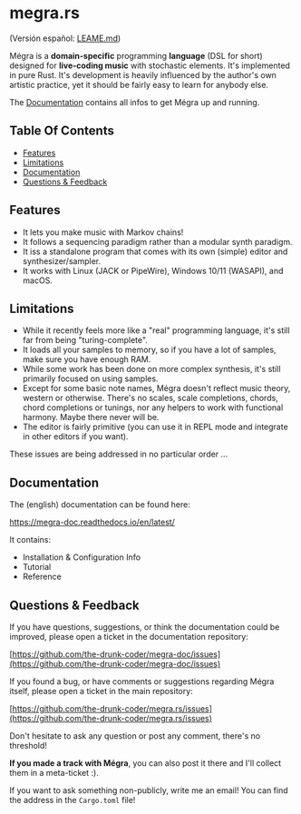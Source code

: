 # megra.rs

(Versión español: [LEAME.md](https://github.com/the-drunk-coder/megra.rs/blob/main/LEAME.md))

Mégra is a **domain-specific** programming **language** (DSL for short) designed for **live-coding music** with stochastic elements.
It's implemented in pure Rust. It's development is heavily influenced by the author's own artistic practice, yet it should be fairly
easy to learn for anybody else.

The [Documentation](#documentation) contains all infos to get Mégra up and running.

## Table Of Contents

* [Features](#features)
* [Limitations](#limitations)
* [Documentation](#documentation)
* [Questions & Feedback](#questions--feedback)

## Features

* It lets you make music with Markov chains!
* It follows a sequencing paradigm rather than a modular synth paradigm.
* It iss a standalone program that comes with its own (simple) editor and synthesizer/sampler.
* It works with Linux (JACK or PipeWire), Windows 10/11 (WASAPI), and macOS.

## Limitations

* While it recently feels more like a "real" programming language, it's still far from being "turing-complete".
* It loads all your samples to memory, so if you have a lot of samples, make sure you have enough RAM.
* While some work has been done on more complex synthesis, it's still primarily focused on using samples.
* Except for some basic note names, Mégra doesn't reflect music theory, western or otherwise. There's no scales, scale completions, chords, chord completions or tunings, nor any helpers to work with functional harmony. Maybe there never will be. 
* The editor is fairly primitive (you can use it in REPL mode and integrate in other editors if you want).

These issues are being addressed in no particular order ...

## Documentation

The (english) documentation can be found here:

https://megra-doc.readthedocs.io/en/latest/

It contains:

* Installation & Configuration Info
* Tutorial
* Reference

## Questions & Feedback 

If you have questions, suggestions, or think the documentation could be improved, please open a ticket 
in the documentation repository: 

[https://github.com/the-drunk-coder/megra-doc/issues](https://github.com/the-drunk-coder/megra-doc/issues)

If you found a bug, or have comments or suggestions regarding Mégra itself, please open a ticket in the 
main repository: 

[https://github.com/the-drunk-coder/megra.rs/issues](https://github.com/the-drunk-coder/megra.rs/issues)

Don't hesitate to ask any question or post any comment, there's no threshold! 

**If you made a track with Mégra**, you can also post it there and I'll collect them 
in a meta-ticket :).

If you want to ask something non-publicly, write me an email! You can find the address in
the `Cargo.toml` file!
